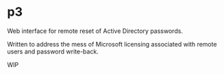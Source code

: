 p3
=====

Web interface for remote reset of Active Directory passwords.

Written to address the mess of Microsoft licensing associated with remote users and password write-back.

WIP

